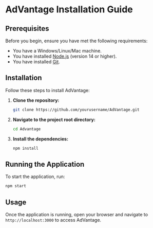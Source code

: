 # AdVantage Installation Guide

## Prerequisites

Before you begin, ensure you have met the following requirements:
- You have a Windows/Linux/Mac machine.
- You have installed [Node.js](https://nodejs.org/) (version 14 or higher).
- You have installed [Git](https://git-scm.com/).

## Installation

Follow these steps to install AdVantage:

1. **Clone the repository:**
    ```sh
    git clone https://github.com/yourusername/AdVantage.git
    ```
2. **Navigate to the project root directory:**
    ```sh
    cd Advantage
    ```
3. **Install the dependencies:**
    ```sh
    npm install
    ```

## Running the Application

To start the application, run:
```sh
npm start
```

## Usage

Once the application is running, open your browser and navigate to `http://localhost:3000` to access AdVantage.

